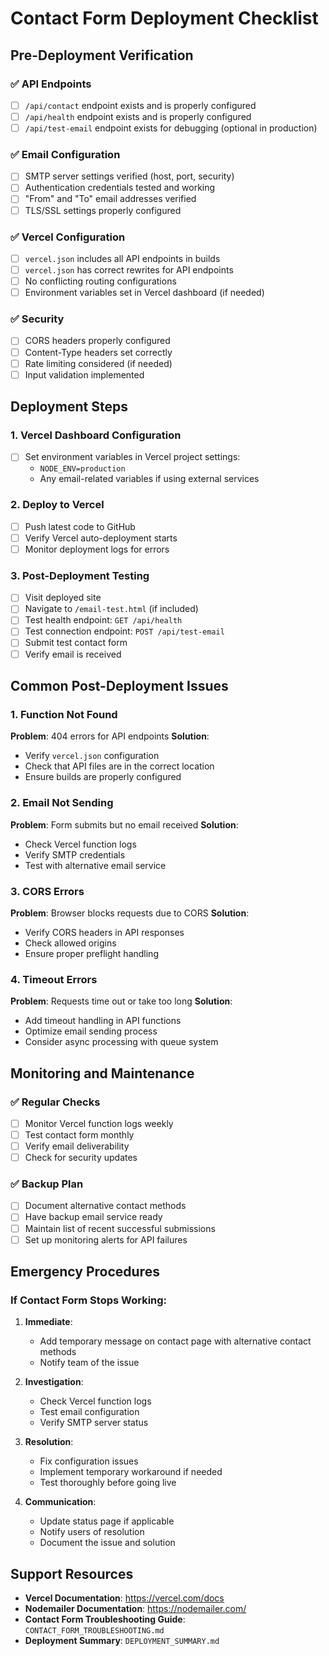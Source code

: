 # Contact Form Deployment Checklist

## Pre-Deployment Verification

### ✅ API Endpoints
- [ ] `/api/contact` endpoint exists and is properly configured
- [ ] `/api/health` endpoint exists and is properly configured
- [ ] `/api/test-email` endpoint exists for debugging (optional in production)

### ✅ Email Configuration
- [ ] SMTP server settings verified (host, port, security)
- [ ] Authentication credentials tested and working
- [ ] "From" and "To" email addresses verified
- [ ] TLS/SSL settings properly configured

### ✅ Vercel Configuration
- [ ] `vercel.json` includes all API endpoints in builds
- [ ] `vercel.json` has correct rewrites for API endpoints
- [ ] No conflicting routing configurations
- [ ] Environment variables set in Vercel dashboard (if needed)

### ✅ Security
- [ ] CORS headers properly configured
- [ ] Content-Type headers set correctly
- [ ] Rate limiting considered (if needed)
- [ ] Input validation implemented

## Deployment Steps

### 1. Vercel Dashboard Configuration
- [ ] Set environment variables in Vercel project settings:
  - `NODE_ENV=production`
  - Any email-related variables if using external services

### 2. Deploy to Vercel
- [ ] Push latest code to GitHub
- [ ] Verify Vercel auto-deployment starts
- [ ] Monitor deployment logs for errors

### 3. Post-Deployment Testing
- [ ] Visit deployed site
- [ ] Navigate to `/email-test.html` (if included)
- [ ] Test health endpoint: `GET /api/health`
- [ ] Test connection endpoint: `POST /api/test-email`
- [ ] Submit test contact form
- [ ] Verify email is received

## Common Post-Deployment Issues

### 1. Function Not Found
**Problem**: 404 errors for API endpoints
**Solution**: 
- Verify `vercel.json` configuration
- Check that API files are in the correct location
- Ensure builds are properly configured

### 2. Email Not Sending
**Problem**: Form submits but no email received
**Solution**:
- Check Vercel function logs
- Verify SMTP credentials
- Test with alternative email service

### 3. CORS Errors
**Problem**: Browser blocks requests due to CORS
**Solution**:
- Verify CORS headers in API responses
- Check allowed origins
- Ensure proper preflight handling

### 4. Timeout Errors
**Problem**: Requests time out or take too long
**Solution**:
- Add timeout handling in API functions
- Optimize email sending process
- Consider async processing with queue system

## Monitoring and Maintenance

### ✅ Regular Checks
- [ ] Monitor Vercel function logs weekly
- [ ] Test contact form monthly
- [ ] Verify email deliverability
- [ ] Check for security updates

### ✅ Backup Plan
- [ ] Document alternative contact methods
- [ ] Have backup email service ready
- [ ] Maintain list of recent successful submissions
- [ ] Set up monitoring alerts for API failures

## Emergency Procedures

### If Contact Form Stops Working:
1. **Immediate**: 
   - Add temporary message on contact page with alternative contact methods
   - Notify team of the issue

2. **Investigation**:
   - Check Vercel function logs
   - Test email configuration
   - Verify SMTP server status

3. **Resolution**:
   - Fix configuration issues
   - Implement temporary workaround if needed
   - Test thoroughly before going live

4. **Communication**:
   - Update status page if applicable
   - Notify users of resolution
   - Document the issue and solution

## Support Resources

- **Vercel Documentation**: https://vercel.com/docs
- **Nodemailer Documentation**: https://nodemailer.com/
- **Contact Form Troubleshooting Guide**: `CONTACT_FORM_TROUBLESHOOTING.md`
- **Deployment Summary**: `DEPLOYMENT_SUMMARY.md`